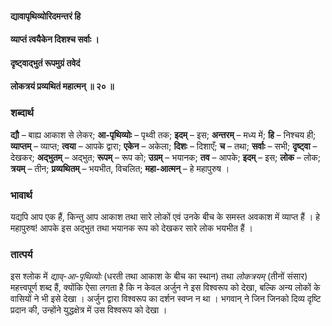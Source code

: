 #### द्यावापृथिव्योरिदमन्तरं हि
#### व्याप्तं त्वयैकेन दिशश्च सर्वाः ।
#### दृष्ट्वाद्भुतं रूपमुग्रं तवेदं
#### लोकत्रयं प्रव्यथितं महात्मन् ॥ २० ॥

### शब्दार्थ

**द्यौ** – बाह्य आकाश से लेकर; **आ-पृथिव्योः** – पृथ्वी तक; **इदम्** – इस; **अन्तरम्** – मध्य में; **हि** – निश्चय ही; **व्याप्तम्** – व्याप्त; **त्वया** – आपके द्वारा; **एकेन** – अकेला; **दिशः** – दिशाएँ; **च** – तथा; **सर्वाः** – सभी; **दृष्ट्वा** – देखकर; **अद्भुतम्** – अद्भुत; **रूपम्** – रूप को; **उग्रम्** – भयानक; **तव** – आपके; **इदम्** – इस; **लोक** – लोक; **त्रयम्** – तीन; **प्रव्यथितम्** – भयभीत, विचलित; **महा-आत्मन्** – हे महापुरुष ।

### भावार्थ

यद्यपि आप एक हैं, किन्तु आप आकाश तथा सारे लोकों एवं उनके बीच के समस्त अवकाश में व्याप्त हैं । हे महापुरुष! आपके इस अद्भुत तथा भयानक रूप को देखकर सारे लोक भयभीत हैं ।

### तात्पर्य

इस श्लोक में *द्याव्-आ-पृथिव्योः* (धरती तथा आकाश के बीच का स्थान) तथा *लोकत्रयम्* (तीनों संसार) महत्त्वपूर्ण शब्द हैं, क्योंकि ऐसा लगता है कि न केवल अर्जुन ने इस विश्वरूप को देखा, बल्कि अन्य लोकों के वासियों ने भी इसे देखा । अर्जुन द्वारा विश्वरूप का दर्शन स्वप्न न था । भगवान् ने जिन जिनको दिव्य दृष्टि प्रदान की, उन्होंने युद्धक्षेत्र में उस विश्वरूप को देखा ।